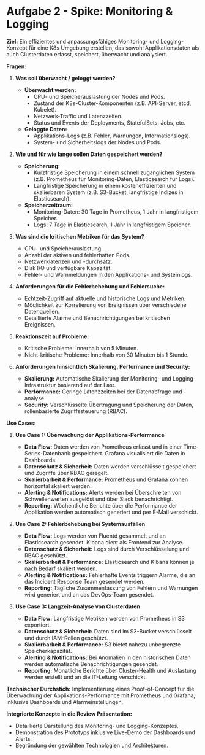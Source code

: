 
# Aufgabe 2 - Spike: Monitoring & Logging

**Ziel:**
Ein effizientes und anpassungsfähiges Monitoring- und Logging-Konzept für eine K8s Umgebung erstellen, das sowohl Applikationsdaten als auch Clusterdaten erfasst, speichert, überwacht und analysiert.

**Fragen:**

1. **Was soll überwacht / geloggt werden?**
   - **Überwacht werden:**
     - CPU- und Speicherauslastung der Nodes und Pods.
     - Zustand der K8s-Cluster-Komponenten (z.B. API-Server, etcd, Kubelet).
     - Netzwerk-Traffic und Latenzzeiten.
     - Status und Events der Deployments, StatefulSets, Jobs, etc.
   - **Geloggte Daten:**
     - Applikations-Logs (z.B. Fehler, Warnungen, Informationslogs).
     - System- und Sicherheitslogs der Nodes und Pods.

2. **Wie und für wie lange sollen Daten gespeichert werden?**
   - **Speicherung:**
     - Kurzfristige Speicherung in einem schnell zugänglichen System (z.B. Prometheus für Monitoring-Daten, Elasticsearch für Logs).
     - Langfristige Speicherung in einem kosteneffizienten und skalierbaren System (z.B. S3-Bucket, langfristige Indizes in Elasticsearch).
   - **Speicherzeitraum:**
     - Monitoring-Daten: 30 Tage in Prometheus, 1 Jahr in langfristigem Speicher.
     - Logs: 7 Tage in Elasticsearch, 1 Jahr in langfristigem Speicher.

3. **Was sind die kritischen Metriken für das System?**
   - CPU- und Speicherauslastung.
   - Anzahl der aktiven und fehlerhaften Pods.
   - Netzwerklatenzen und -durchsatz.
   - Disk I/O und verfügbare Kapazität.
   - Fehler- und Warnmeldungen in den Applikations- und Systemlogs.

4. **Anforderungen für die Fehlerbehebung und Fehlersuche:**
   - Echtzeit-Zugriff auf aktuelle und historische Logs und Metriken.
   - Möglichkeit zur Korrelierung von Ereignissen über verschiedene Datenquellen.
   - Detaillierte Alarme und Benachrichtigungen bei kritischen Ereignissen.

5. **Reaktionszeit auf Probleme:**
   - Kritische Probleme: Innerhalb von 5 Minuten.
   - Nicht-kritische Probleme: Innerhalb von 30 Minuten bis 1 Stunde.

6. **Anforderungen hinsichtlich Skalierung, Performance und Security:**
   - **Skalierung:** Automatische Skalierung der Monitoring- und Logging-Infrastruktur basierend auf der Last.
   - **Performance:** Geringe Latenzzeiten bei der Datenabfrage und -analyse.
   - **Security:** Verschlüsselte Übertragung und Speicherung der Daten, rollenbasierte Zugriffssteuerung (RBAC).

**Use Cases:**

1. **Use Case 1: Überwachung der Applikations-Performance**
   - **Data Flow:** Daten werden von Prometheus erfasst und in einer Time-Series-Datenbank gespeichert. Grafana visualisiert die Daten in Dashboards.
   - **Datenschutz & Sicherheit:** Daten werden verschlüsselt gespeichert und Zugriffe über RBAC geregelt.
   - **Skalierbarkeit & Performance:** Prometheus und Grafana können horizontal skaliert werden.
   - **Alerting & Notifications:** Alerts werden bei Überschreiten von Schwellenwerten ausgelöst und über Slack benachrichtigt.
   - **Reporting:** Wöchentliche Berichte über die Performance der Applikation werden automatisch generiert und per E-Mail verschickt.

2. **Use Case 2: Fehlerbehebung bei Systemausfällen**
   - **Data Flow:** Logs werden von Fluentd gesammelt und an Elasticsearch gesendet. Kibana dient als Frontend zur Analyse.
   - **Datenschutz & Sicherheit:** Logs sind durch Verschlüsselung und RBAC geschützt.
   - **Skalierbarkeit & Performance:** Elasticsearch und Kibana können je nach Bedarf skaliert werden.
   - **Alerting & Notifications:** Fehlerhafte Events triggern Alarme, die an das Incident Response Team gesendet werden.
   - **Reporting:** Tägliche Zusammenfassung von Fehlern und Warnungen wird generiert und an das DevOps-Team gesendet.

3. **Use Case 3: Langzeit-Analyse von Clusterdaten**
   - **Data Flow:** Langfristige Metriken werden von Prometheus in S3 exportiert.
   - **Datenschutz & Sicherheit:** Daten sind im S3-Bucket verschlüsselt und durch IAM-Rollen geschützt.
   - **Skalierbarkeit & Performance:** S3 bietet nahezu unbegrenzte Speicherkapazität.
   - **Alerting & Notifications:** Bei Anomalien in den historischen Daten werden automatische Benachrichtigungen gesendet.
   - **Reporting:** Monatliche Berichte über Cluster-Health und Auslastung werden erstellt und an die IT-Leitung verschickt.

**Technischer Durchstich:**
Implementierung eines Proof-of-Concept für die Überwachung der Applikations-Performance mit Prometheus und Grafana, inklusive Dashboards und Alarmeinstellungen. 

**Integrierte Konzepte in die Review Präsentation:**
- Detaillierte Darstellung des Monitoring- und Logging-Konzeptes.
- Demonstration des Prototyps inklusive Live-Demo der Dashboards und Alerts.
- Begründung der gewählten Technologien und Architekturen.
